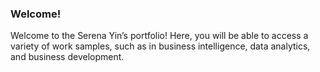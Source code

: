 ### Welcome!

Welcome to the Serena Yin’s portfolio! Here, you will be able to access a variety of work samples, such as in business intelligence, data analytics, and business development.

